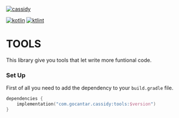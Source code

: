 [![cassidy](https://img.shields.io/badge/version-0.1.0-blue?style=flat-square)](https://github.com/gocantar/cassidy)

[![kotlin](https://img.shields.io/badge/code-Kotlin-blueviolet?style=flat-square)](https://kotlinlang.org/docs/reference/android-overview.html)
[![ktlint](https://img.shields.io/badge/code%20style-%E2%9D%A4-FF4081.svg?style=flat-square)](https://ktlint.github.io)

# TOOLS
This library give you tools that let write more funtional code.

### Set Up
First of all you need to add the dependency to your `build.gradle` file.
```kotlin
dependencies {
    implementation("com.gocantar.cassidy:tools:$version")
}
```